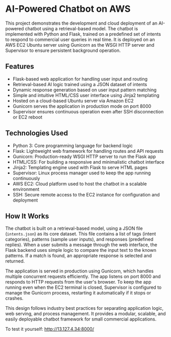 # AI-Powered Chatbot on AWS

This project demonstrates the development and cloud deployment of an AI-powered chatbot using a retrieval-based model. 
The chatbot is implemented with Python and Flask, trained on a predefined set of intents to respond to commercial user queries in real time. 
It is deployed on an AWS EC2 Ubuntu server using Gunicorn as the WSGI HTTP server and Supervisor to ensure persistent background operation.

## Features
- Flask-based web application for handling user input and routing
- Retrieval-based AI logic trained using a JSON dataset of intents
- Dynamic response generation based on user input pattern matching
- Simple and intuitive HTML/CSS user interface using Jinja2 templating
- Hosted on a cloud-based Ubuntu server via Amazon EC2
- Gunicorn serves the application in production mode on port 8000
- Supervisor ensures continuous operation even after SSH disconnection or EC2 reboot

## Technologies Used
- Python 3: Core programming language for backend logic
- Flask: Lightweight web framework for handling routes and API requests
- Gunicorn: Production-ready WSGI HTTP server to run the Flask app
- HTML/CSS: For building a responsive and minimalistic chatbot interface
- Jinja2: Templating engine used with Flask to serve HTML pages
- Supervisor: Linux process manager used to keep the app running continuously
- AWS EC2: Cloud platform used to host the chatbot in a scalable environment
- SSH: Secure remote access to the EC2 instance for configuration and deployment

## How It Works
The chatbot is built on a retrieval-based model, using a JSON file (`intents.json`) as its core dataset. 
This file contains a list of tags (intent categories), patterns (sample user inputs), and responses (predefined replies). 
When a user submits a message through the web interface, the Flask backend uses simple logic to compare the input text to the known patterns. 
If a match is found, an appropriate response is selected and returned.

The application is served in production using Gunicorn, which handles multiple concurrent requests efficiently. 
The app listens on port 8000 and responds to HTTP requests from the user's browser. To keep the app running even when the EC2 terminal is closed, 
Supervisor is configured to manage the Gunicorn process, restarting it automatically if it stops or crashes.

This design follows industry best practices for separating application logic, web serving, and process management. 
It provides a modular, scalable, and easily deployable chatbot framework for small commercial applications.


To test it yourself: http://13.127.4.34:8000/
